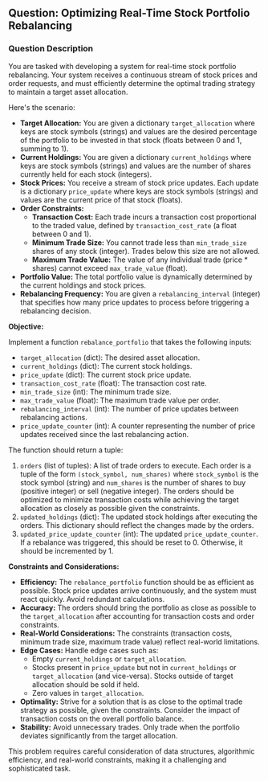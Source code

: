 ## Question: Optimizing Real-Time Stock Portfolio Rebalancing

### Question Description

You are tasked with developing a system for real-time stock portfolio rebalancing. Your system receives a continuous stream of stock prices and order requests, and must efficiently determine the optimal trading strategy to maintain a target asset allocation.

Here's the scenario:

*   **Target Allocation:** You are given a dictionary `target_allocation` where keys are stock symbols (strings) and values are the desired percentage of the portfolio to be invested in that stock (floats between 0 and 1, summing to 1).
*   **Current Holdings:** You are given a dictionary `current_holdings` where keys are stock symbols (strings) and values are the number of shares currently held for each stock (integers).
*   **Stock Prices:** You receive a stream of stock price updates. Each update is a dictionary `price_update` where keys are stock symbols (strings) and values are the current price of that stock (floats).
*   **Order Constraints:**
    *   **Transaction Cost:** Each trade incurs a transaction cost proportional to the traded value, defined by `transaction_cost_rate` (a float between 0 and 1).
    *   **Minimum Trade Size:** You cannot trade less than `min_trade_size` shares of any stock (integer). Trades below this size are not allowed.
    *   **Maximum Trade Value:** The value of any individual trade (price * shares) cannot exceed `max_trade_value` (float).
*   **Portfolio Value:** The total portfolio value is dynamically determined by the current holdings and stock prices.
*   **Rebalancing Frequency:** You are given a `rebalancing_interval` (integer) that specifies how many price updates to process before triggering a rebalancing decision.

**Objective:**

Implement a function `rebalance_portfolio` that takes the following inputs:

*   `target_allocation` (dict): The desired asset allocation.
*   `current_holdings` (dict): The current stock holdings.
*   `price_update` (dict): The current stock price update.
*   `transaction_cost_rate` (float): The transaction cost rate.
*   `min_trade_size` (int): The minimum trade size.
*   `max_trade_value` (float): The maximum trade value per order.
*   `rebalancing_interval` (int): The number of price updates between rebalancing actions.
*   `price_update_counter` (int): A counter representing the number of price updates received since the last rebalancing action.

The function should return a tuple:

1.  `orders` (list of tuples): A list of trade orders to execute. Each order is a tuple of the form `(stock_symbol, num_shares)` where `stock_symbol` is the stock symbol (string) and `num_shares` is the number of shares to buy (positive integer) or sell (negative integer).  The orders should be optimized to minimize transaction costs while achieving the target allocation as closely as possible given the constraints.
2.  `updated_holdings` (dict): The updated stock holdings after executing the orders.  This dictionary should reflect the changes made by the orders.
3.  `updated_price_update_counter` (int): The updated `price_update_counter`. If a rebalance was triggered, this should be reset to 0. Otherwise, it should be incremented by 1.

**Constraints and Considerations:**

*   **Efficiency:** The `rebalance_portfolio` function should be as efficient as possible.  Stock price updates arrive continuously, and the system must react quickly.  Avoid redundant calculations.
*   **Accuracy:** The orders should bring the portfolio as close as possible to the `target_allocation` after accounting for transaction costs and order constraints.
*   **Real-World Considerations:** The constraints (transaction costs, minimum trade size, maximum trade value) reflect real-world limitations.
*   **Edge Cases:** Handle edge cases such as:
    *   Empty `current_holdings` or `target_allocation`.
    *   Stocks present in `price_update` but not in `current_holdings` or `target_allocation` (and vice-versa). Stocks outside of target allocation should be sold if held.
    *   Zero values in `target_allocation`.
*   **Optimality:** Strive for a solution that is as close to the optimal trade strategy as possible, given the constraints.  Consider the impact of transaction costs on the overall portfolio balance.
*   **Stability:** Avoid unnecessary trades. Only trade when the portfolio deviates significantly from the target allocation.

This problem requires careful consideration of data structures, algorithmic efficiency, and real-world constraints, making it a challenging and sophisticated task.
